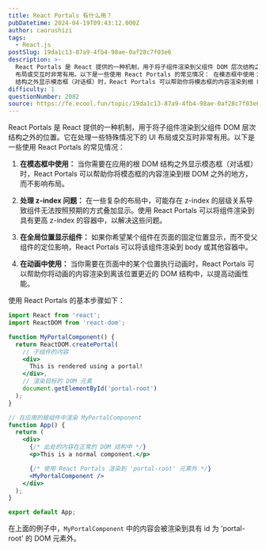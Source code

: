 ```yaml
---
title: React Portals 有什么用？
pubDatetime: 2024-04-19T09:43:12.000Z
author: caorushizi
tags:
  - React.js
postSlug: 19da1c13-87a9-4fb4-98ae-0af28c7f03e6
description: >-
  React Portals 是 React 提供的一种机制，用于将子组件渲染到父组件 DOM 层次结构之外的位置。它在处理一些特殊情况下的 UI
  布局或交互时非常有用。以下是一些使用 React Portals 的常见情况： 在模态框中使用： 当你需要在应用的根 DOM
  结构之外显示模态框（对话框）时，React Portals 可以帮助你将模态框的内容渲染到根 DOM 之外的地方，而不影响布局。
difficulty: 1
questionNumber: 2082
source: https://fe.ecool.fun/topic/19da1c13-87a9-4fb4-98ae-0af28c7f03e6
---
```


React Portals 是 React 提供的一种机制，用于将子组件渲染到父组件 DOM 层次结构之外的位置。它在处理一些特殊情况下的 UI 布局或交互时非常有用。以下是一些使用 React Portals 的常见情况：

1. **在模态框中使用：** 当你需要在应用的根 DOM 结构之外显示模态框（对话框）时，React Portals 可以帮助你将模态框的内容渲染到根 DOM 之外的地方，而不影响布局。

2. **处理 z-index 问题：** 在一些复杂的布局中，可能存在 z-index 的层级关系导致组件无法按照预期的方式叠加显示。使用 React Portals 可以将组件渲染到具有更高 z-index 的容器中，以解决这些问题。

3. **在全局位置显示组件：** 如果你希望某个组件在页面的固定位置显示，而不受父组件的定位影响，React Portals 可以将该组件渲染到 body 或其他容器中。

4. **在动画中使用：** 当你需要在页面中的某个位置执行动画时，React Portals 可以帮助你将动画的内容渲染到离该位置更近的 DOM 结构中，以提高动画性能。

使用 React Portals 的基本步骤如下：

```jsx
import React from 'react';
import ReactDOM from 'react-dom';

function MyPortalComponent() {
  return ReactDOM.createPortal(
    // 子组件的内容
    <div>
      This is rendered using a portal!
    </div>,
    // 渲染目标的 DOM 元素
    document.getElementById('portal-root')
  );
}

// 在应用的根组件中渲染 MyPortalComponent
function App() {
  return (
    <div>
      {/* 此处的内容在正常的 DOM 结构中 */}
      <p>This is a normal component.</p>

      {/* 使用 React Portals 渲染到 'portal-root' 元素外 */}
      <MyPortalComponent />
    </div>
  );
}

export default App;
```

在上面的例子中，`MyPortalComponent` 中的内容会被渲染到具有 id 为 'portal-root' 的 DOM 元素外。
